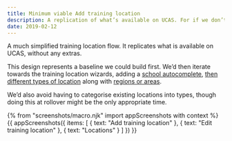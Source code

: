 ```yaml
---
title: Minimum viable Add training location
description: A replication of what’s available on UCAS. For if we don’t have time to build school autocompletes and other features, with everything else.
date: 2019-02-12
---
```


A much simplified training location flow. It replicates what is available on UCAS, without any extras.

This design represents a baseline we could build first. We’d then iterate towards the training location wizards, adding a [school autocomplete](schools-autocomplete), [then different types of location](new-training-location) along with [regions or areas](new-training-location-region).

We’d also avoid having to categorise existing locations into types, though doing this at rollover might be the only appropriate time.

{% from "screenshots/macro.njk" import appScreenshots with context %}
{{ appScreenshots({
  items: [
    { text: "Add training location" },
    { text: "Edit training location" },
    { text: "Locations" }
  ]
}) }}
